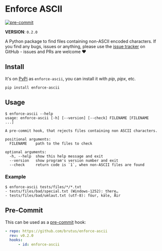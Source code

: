 # Enforce ASCII

[![pre-commit](https://img.shields.io/badge/pre--commit-enabled-brightgreen?logo=pre-commit&logoColor=white)](https://github.com/pre-commit/pre-commit)

**VERSION**: `0.2.0`

A Python package to find files containing non-ASCII encoded characters. If you
find any bugs, issues or anything, please use the [issue tracker][] on GitHub -
issues and PRs are welcome ❤️

## Install

It's on [PyPi] as `enforce-ascii`, you can install it with _pip_, _pipx_, etc.

```shell
pip install enforce-ascii
```

## Usage

```shell
$ enforce-ascii --help
usage: enforce-ascii [-h] [--version] [--check] FILENAME [FILENAME ...]

A pre-commit hook, that rejects files containing non ASCII characters.

positional arguments:
  FILENAME    path to the files to check

optional arguments:
  -h, --help  show this help message and exit
  --version   show program's version number and exit
  --check     return code is `1`, when non-ASCII files are found
```

### Example

```shell
$ enforce-ascii tests/files/*/*.txt
- tests/files/bad/special.txt (Windows-1252): there…
- tests/files/bad/umlaut.txt (utf-8): föur, käle, Åir
```

## Pre-Commit

This can be used as a [pre-commit][] hook:

```yaml
- repo: https://github.com/brutus/enforce-ascii
  rev: v0.2.0
  hooks:
      - id: enforce-ascii
```

[issue tracker]: https://github.com/brutus/enforce-ascii/issues
[pre-commit]: https://pre-commit.com/
[pypi]: https://pypi.org/project/enforce-ascii/
